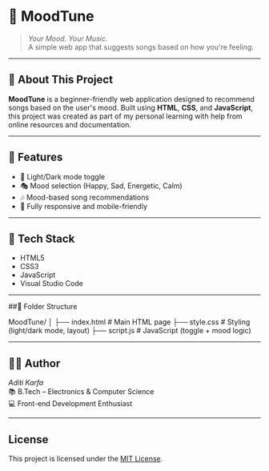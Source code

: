 # 🎵 MoodTune

> *Your Mood. Your Music.*  
> A simple web app that suggests songs based on how you're feeling.

---

## 🌟 About This Project

**MoodTune** is a beginner-friendly web application designed to recommend songs based on the user's mood. Built using **HTML**, **CSS**, and **JavaScript**, this project was created as part of my personal learning with help from online resources and documentation.

---

## 🎯 Features

- 🌙 Light/Dark mode toggle
- 🎭 Mood selection (Happy, Sad, Energetic, Calm)
- 🎶 Mood-based song recommendations
- 📱 Fully responsive and mobile-friendly

---

## 🔧 Tech Stack

- HTML5
- CSS3
- JavaScript
- Visual Studio Code
  
---

##📁 Folder Structure

MoodTune/
│
├── index.html              # Main HTML page
├── style.css               # Styling (light/dark mode, layout)
├── script.js               # JavaScript (toggle + mood logic)

---

## 🙋‍♀ Author

*Aditi Karfa*  
📚 B.Tech – Electronics & Computer Science  
💻 Front-end Development Enthusiast

---

## License

This project is licensed under the [MIT License](LICENSE).

